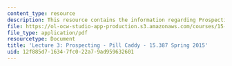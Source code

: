 ```yaml
---
content_type: resource
description: This resource contains the information regarding Prospecting - Pill Caddy.
file: https://ol-ocw-studio-app-production.s3.amazonaws.com/courses/15-387-entrepreneurial-sales-spring-2015/12f885d716347fc022a79ad959632601_MIT15_387S15_Lecture3.pdf
file_type: application/pdf
resourcetype: Document
title: 'Lecture 3: Prospecting - Pill Caddy - 15.387 Spring 2015'
uid: 12f885d7-1634-7fc0-22a7-9ad959632601
---
```

